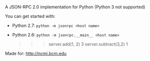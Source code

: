 A JSON-RPC 2.0 implementation for Python (Python 3 not supported)


You can get started with:

- Python 2.7: `python -m jsonrpc <host name>`

- Python 2.6: `python -m jsonrpc.__main__ <host name>`

    >>> server.add(1, 2)
    3
    >>> server.subtract(3,2)
    1


Made for:
    http://ncmi.bcm.edu
